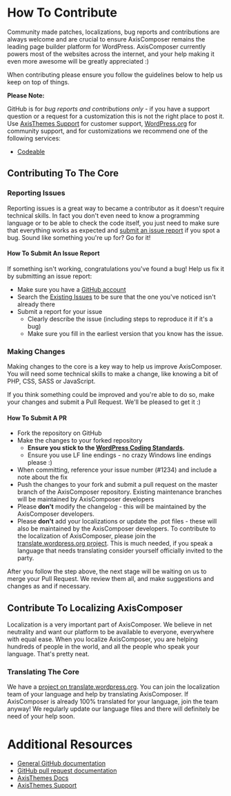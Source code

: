 # How To Contribute

Community made patches, localizations, bug reports and contributions are always welcome and are crucial to ensure AxisComposer remains the leading page builder platform for WordPress. AxisComposer currently powers most of the websites across the internet, and your help making it even more awesome will be greatly appreciated :)

When contributing please ensure you follow the guidelines below to help us keep on top of things.

__Please Note:__

GitHub is for *bug reports and contributions only* - if you have a support question or a request for a customization this is not the right place to post it. Use [AxisThemes Support](http://support.axisthemes.com) for customer support, [WordPress.org](http://wordpress.org/support/plugin/axiscomposer) for community support, and for customizations we recommend one of the following services:

- [Codeable](https://codeable.io/)

## Contributing To The Core

### Reporting Issues

Reporting issues is a great way to became a contributor as it doesn't require technical skills. In fact you don't even need to know a programming language or to be able to check the code itself, you just need to make sure that everything works as expected and [submit an issue report](https://github.com/axisthemes/axiscomposer/issues/new) if you spot a bug. Sound like something you're up for? Go for it!

#### How To Submit An Issue Report

If something isn't working, congratulations you've found a bug! Help us fix it by submitting an issue report:

* Make sure you have a [GitHub account](https://github.com/signup/free)
* Search the [Existing Issues](https://github.com/axisthemes/axiscomposer/issues) to be sure that the one you've noticed isn't already there
* Submit a report for your issue
  * Clearly describe the issue (including steps to reproduce it if it's a bug)
  * Make sure you fill in the earliest version that you know has the issue.

### Making Changes

Making changes to the core is a key way to help us improve AxisComposer. You will need some technical skills to make a change, like knowing a bit of PHP, CSS, SASS or JavaScript.

If you think something could be improved and you're able to do so, make your changes and submit a Pull Request. We'll be pleased to get it :)

#### How To Submit A PR

* Fork the repository on GitHub
* Make the changes to your forked repository
  * **Ensure you stick to the [WordPress Coding Standards](http://make.wordpress.org/core/handbook/coding-standards/php/).**
  * Ensure you use LF line endings - no crazy Windows line endings please :)
* When committing, reference your issue number (#1234) and include a note about the fix
* Push the changes to your fork and submit a pull request on the master branch of the AxisComposer repository. Existing maintenance branches will be maintained by AxisComposer developers
* Please **don't** modify the changelog - this will be maintained by the AxisComposer developers.
* Please **don't** add your localizations or update the .pot files - these will also be maintained by the AxisComposer developers. To contribute to the localization of AxisComposer, please join the [translate.wordpress.org project](https://translate.wordpress.org/projects/wp-plugins/axiscomposer). This is much needed, if you speak a language that needs translating consider yourself officially invited to the party.

After you follow the step above, the next stage will be waiting on us to merge your Pull Request. We review them all, and make suggestions and changes as and if necessary.

## Contribute To Localizing AxisComposer

Localization is a very important part of AxisComposer. We believe in net neutrality and want our platform to be available to everyone, everywhere with equal ease. When you localize AxisComposer, you are helping hundreds of people in the world, and all the people who speak your language. That's pretty neat.

### Translating The Core

We have a [project on translate.wordpress.org](https://translate.wordpress.org/projects/wp-plugins/axiscomposer). You can join the localization team of your language and help by translating AxisComposer.
If AxisComposer is already 100% translated for your language, join the team anyway! We regularly update our language files and there will definitely be need of your help soon.

# Additional Resources

* [General GitHub documentation](http://help.github.com/)
* [GitHub pull request documentation](http://help.github.com/send-pull-requests/)
* [AxisThemes Docs](http://docs.axisthemes.com/)
* [AxisThemes Support](http://support.axisthemes.com)
